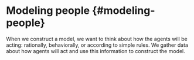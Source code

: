 # Modeling people {#modeling-people}

When we construct a model, we want to think about how the agents will be acting: rationally, behaviorally, or according to simple rules. We gather data about how agents will act and use this information to construct the model.